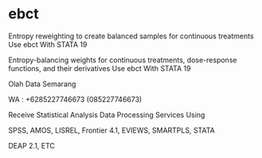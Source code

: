 # ebct
Entropy reweighting to create balanced samples for continuous treatments Use ebct With STATA 19

Entropy-balancing weights for continuous treatments, dose-response functions, and their derivatives Use ebct With STATA 19

Olah Data Semarang

WA : +6285227746673 (085227746673)

Receive Statistical Analysis Data Processing Services Using

SPSS, AMOS, LISREL, Frontier 4.1, EVIEWS, SMARTPLS, STATA

DEAP 2.1, ETC

